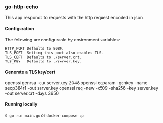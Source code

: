 ### go-http-echo

This app responds to requests with the http request encoded in json.

#### Configuration

The following are configurable by environment variables:
```
HTTP_PORT Defaults to 8080.
TLS_PORT  Setting this port also enables TLS.
TLS_CERT  Defaults to ./server.crt.
TLS_KEY   Defaults to ./server.key.
```

#### Generate a TLS key/cert
openssl genrsa -out server.key 2048
openssl ecparam -genkey -name secp384r1 -out server.key
openssl req -new -x509 -sha256 -key server.key -out server.crt -days 3650

#### Running locally

```$ go run main.go```
or
```docker-compose up```
